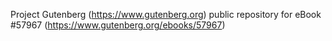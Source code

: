 Project Gutenberg (https://www.gutenberg.org) public repository for
eBook #57967 (https://www.gutenberg.org/ebooks/57967)
